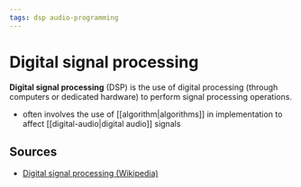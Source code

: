 ```yaml
---
tags: dsp audio-programming
---
```


# Digital signal processing

**Digital signal processing** (DSP) is the use of digital processing (through computers or dedicated hardware) to perform signal processing operations.

- often involves the use of [[algorithm|algorithms]] in implementation to affect [[digital-audio|digital audio]] signals

## Sources

- [Digital signal processing (Wikipedia)](https://en.wikipedia.org/wiki/Digital_signal_processing)
